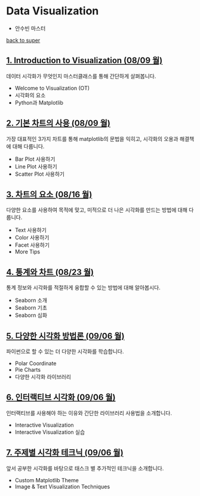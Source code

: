 # Data Visualization
- 안수빈 마스터

[back to super](https://github.com/jinmang2/boostcamp_ai_tech_2/tree/main/s-stage)

## [1. Introduction to Visualization (08/09 월)](https://github.com/jinmang2/boostcamp_ai_tech_2/tree/main/s-stage/data_viz/ch01_intro_viz)

데이터 시각화가 무엇인지 마스터클래스를 통해 간단하게 살펴봅니다.

- Welcome to Visualization (OT)
- 시각화의 요소
- Python과 Matplotlib


## [2. 기본 차트의 사용 (08/09 월)](https://github.com/jinmang2/boostcamp_ai_tech_2/tree/main/s-stage/data_viz/ch02_basic_chart)

가장 대표적인 3가지 차트를 통해 matplotlib의 문법을 익히고, 시각화의 오용과 해결책에 대해 다룹니다.

- Bar Plot 사용하기
- Line Plot 사용하기
- Scatter Plot 사용하기


## [3. 차트의 요소 (08/16 월)](https://github.com/jinmang2/boostcamp_ai_tech_2/tree/main/s-stage/data_viz/ch03_chart_component)

다양한 요소를 사용하여 목적에 맞고, 미적으로 더 나은 시각화를 만드는 방법에 대해 다룹니다.

- Text 사용하기
- Color 사용하기
- Facet 사용하기
- More Tips


## [4. 통계와 차트 (08/23 월)](https://github.com/jinmang2/boostcamp_ai_tech_2/tree/main/s-stage/data_viz/ch04_statistics_chart)

통계 정보와 시각화를 적절하게 융합할 수 있는 방법에 대해 알아봅시다.

- Seaborn 소개
- Seaborn 기초
- Seaborn 심화


## [5. 다양한 시각화 방법론 (09/06 월)](https://github.com/jinmang2/boostcamp_ai_tech_2/tree/main/s-stage/data_viz/ch05_various_viz)

파이썬으로 할 수 있는 더 다양한 시각화를 학습합니다.

- Polar Coordinate
- Pie Charts
- 다양한 시각화 라이브러리


## [6. 인터랙티브 시각화 (09/06 월)](https://github.com/jinmang2/boostcamp_ai_tech_2/tree/main/s-stage/data_viz/ch06_interactive_viz)

인터랙티브를 사용해야 하는 이유와 간단한 라이브러리 사용법을 소개합니다.

- Interactive Visualization
- Interactive Visualization 실습


## [7. 주제별 시각화 테크닉 (09/06 월)](https://github.com/jinmang2/boostcamp_ai_tech_2/tree/main/s-stage/data_viz/ch07_viz_technique)

앞서 공부한 시각화를 바탕으로 태스크 별 추가적인 테크닉을 소개합니다.

- Custom Matplotlib Theme
- Image & Text Visualization Techniques
